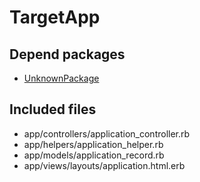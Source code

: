 # TargetApp

## Depend packages

- [UnknownPackage](UnknownPackage.md)

## Included files

- app/controllers/application_controller.rb
- app/helpers/application_helper.rb
- app/models/application_record.rb
- app/views/layouts/application.html.erb


